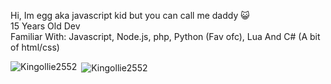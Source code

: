 
<p align="center">
<samp>

 Hi, Im egg aka javascript kid but you can call me daddy 😺 <br>
 15 Years Old Dev <br> Familiar With: Javascript, Node.js, php, Python (Fav ofc), Lua And C# (A bit of html/css)

>

<p><img align="left" src="https://github-readme-stats.vercel.app/api/top-langs?username=Kingollie2552&show_icons=true&locale=en&layout=compact" alt="Kingollie2552" /></p>

<p>&nbsp;<img align="center" src="https://github-readme-stats.vercel.app/api?username=Kingollie2552&show_icons=true&locale=en" alt="Kingollie2552" /></p>
 
</samp>
 </p





